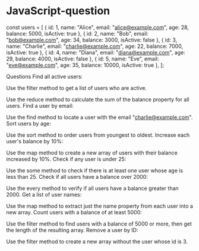 # JavaScript-question

const users = [
  { id: 1, name: "Alice", email: "alice@example.com", age: 28, balance: 5000, isActive: true },
  { id: 2, name: "Bob", email: "bob@example.com", age: 34, balance: 3000, isActive: false },
  { id: 3, name: "Charlie", email: "charlie@example.com", age: 22, balance: 7000, isActive: true },
  { id: 4, name: "Diana", email: "diana@example.com", age: 29, balance: 4000, isActive: false },
  { id: 5, name: "Eve", email: "eve@example.com", age: 35, balance: 10000, isActive: true },
];


Questions
Find all active users:

Use the filter method to get a list of users who are active.

Use the reduce method to calculate the sum of the balance property for all users.
Find a user by email:

Use the find method to locate a user with the email "charlie@example.com".
Sort users by age:

Use the sort method to order users from youngest to oldest.
Increase each user's balance by 10%:

Use the map method to create a new array of users with their balance increased by 10%.
Check if any user is under 25:

Use the some method to check if there is at least one user whose age is less than 25.
Check if all users have a balance over 2000:

Use the every method to verify if all users have a balance greater than 2000.
Get a list of user names:

Use the map method to extract just the name property from each user into a new array.
Count users with a balance of at least 5000:

Use the filter method to find users with a balance of 5000 or more, then get the length of the resulting array.
Remove a user by ID:

Use the filter method to create a new array without the user whose id is 3.
